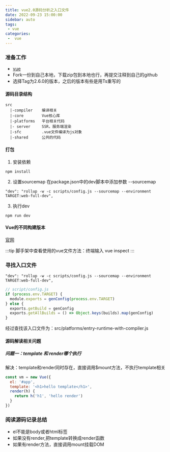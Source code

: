```yaml
---
title: vue2.0源码分析之入口文件
date: 2022-09-23 15:00:00
sidebar: auto
tags:
 - vue
categories:
 -  vue
---
```


### 准备工作

+ [vue](https://github/vuejs/vue)
+ Fork一份到自己本地，下载zip包到本地也行，再提交注释到自己的github
+ 选择Tag为2.6.0的版本，之后的版本有些是用Ts重写的

#### 源码目录结构

```
src
  |-compiler    编译相关
  |-core        Vue核心库
  |-platforms   平台相关代码
  |- server     SSR，服务端渲染
  |-sfc         .vue文件编译为js对象
  |-shared      公共的代码
```

#### 打包

1. 安装依赖
```
npm install
```
2. 设置sourcemap
在package.json中的dev脚本中添加参数 --sourcemap

```
"dev": "rollup -w -c scripts/config.js --sourcemap --environment TARGET:web-full-dev",
```
3. 执行dev
```
npm run dev
```

#### Vue的不同构建版本

[官网](https://v2.cn.vuejs.org/v2/guide/installation.html#%E5%AF%B9%E4%B8%8D%E5%90%8C%E6%9E%84%E5%BB%BA%E7%89%88%E6%9C%AC%E7%9A%84%E8%A7%A3%E9%87%8A)

:::tip
脚手架中查看使用的vue文件方法：终端输入 vue inspect
:::

### 寻找入口文件

```
"dev": "rollup -w -c scripts/config.js --sourcemap --environment TARGET:web-full-dev",
```

```js
// script/config.js
if (process.env.TARGET) {
  module.exports = genConfig(process.env.TARGET)
} else {
  exports.getBuild = genConfig
  exports.getAllBuilds = () => Object.keys(builds).map(genConfig)
}
```

经过查找该入口文件为：src/platforms/entry-runtime-with-compiler.js

#### 源码解读相关问题

##### 问题一：template 和 render哪个执行
解决：template和render同时存在，直接调用$mount方法，不执行template相关

```js
const vm = new Vue({
  el: '#app',
  template: '<h1>hello template</h1>',
  render(h) {
    return h('h1', 'hello render')
  }
})
```

### 阅读源码记录总结

+ el不能是body或者html标签
+ 如果没有render,把template转换成render函数
+ 如果有render方法，直接调用mount挂载DOM

